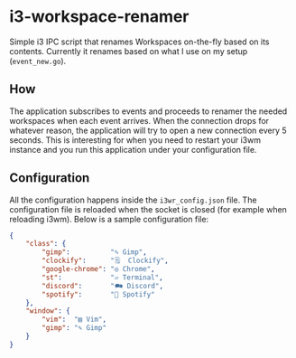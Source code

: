 # i3-workspace-renamer

Simple i3 IPC script that renames Workspaces on-the-fly based on its contents.
Currently it renames based on what I use on my setup (`event_new.go`).

## How

The application subscribes to events and proceeds to renamer the needed workspaces when each event arrives.
When the connection drops for whatever reason, the application will try to open a new connection every 5 seconds.
This is interesting for when you need to restart your i3wm instance and you run this application under your configuration file.

## Configuration

All the configuration happens inside the `i3wr_config.json` file.
The configuration file is reloaded when the socket is closed (for example when reloading i3wm).
Below is a sample configuration file:

```json
{
	"class": {
		"gimp":          "✎ Gimp",
		"clockify":      "🗒  Clockify",
		"google-chrome": "◎ Chrome",
		"st":            "▱ Terminal",
		"discord":       "🗪 Discord",
		"spotify":       "🎵 Spotify"
	},
	"window": {
		"vim":  "▤ Vim",
		"gimp": "✎ Gimp"
	}
}
```
